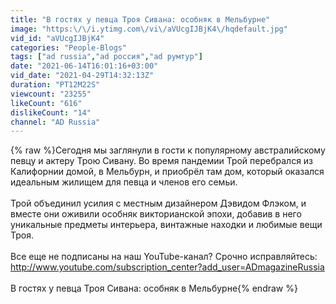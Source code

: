 ```yaml
---
title: "В гостях у певца Троя Сивана: особняк в Мельбурне"
image: "https:\/\/i.ytimg.com\/vi\/aVUcgIJBjK4\/hqdefault.jpg"
vid_id: "aVUcgIJBjK4"
categories: "People-Blogs"
tags: ["ad russia","ad россия","ad румтур"]
date: "2021-06-14T16:01:16+03:00"
vid_date: "2021-04-29T14:32:13Z"
duration: "PT12M22S"
viewcount: "23255"
likeCount: "616"
dislikeCount: "14"
channel: "AD Russia"
---
```

{% raw %}Сегодня мы заглянули в гости к популярному австралийскому певцу и актеру Трою Сивану. Во время пандемии Трой перебрался из Калифорнии домой, в Мельбурн, и приобрёл там дом, который оказался идеальным жилищем для певца и членов его семьи. <br /><br />Трой объединил усилия с местным дизайнером Дэвидом Флэком, и вместе они оживили особняк викторианской эпохи, добавив в него уникальные предметы интерьера, винтажные находки и любимые вещи Троя.<br /><br />Все еще не подписаны на наш YouTube-канал? Срочно исправляйтесь: <a rel="nofollow" target="blank" href="http://www.youtube.com/subscription_center?add_user=ADmagazineRussia">http://www.youtube.com/subscription_center?add_user=ADmagazineRussia</a><br /><br />В гостях у певца Троя Сивана: особняк в Мельбурне{% endraw %}
